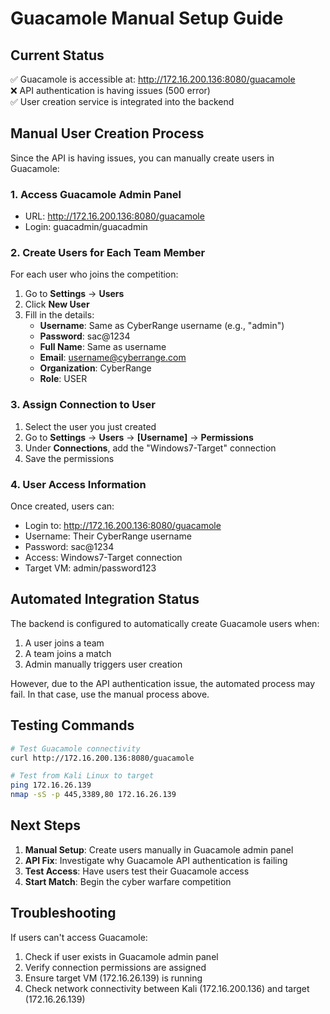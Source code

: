 # Guacamole Manual Setup Guide

## Current Status
✅ Guacamole is accessible at: http://172.16.200.136:8080/guacamole  
❌ API authentication is having issues (500 error)  
✅ User creation service is integrated into the backend  

## Manual User Creation Process

Since the API is having issues, you can manually create users in Guacamole:

### 1. Access Guacamole Admin Panel
- URL: http://172.16.200.136:8080/guacamole
- Login: guacadmin/guacadmin

### 2. Create Users for Each Team Member
For each user who joins the competition:

1. Go to **Settings** → **Users**
2. Click **New User**
3. Fill in the details:
   - **Username**: Same as CyberRange username (e.g., "admin")
   - **Password**: sac@1234
   - **Full Name**: Same as username
   - **Email**: username@cyberrange.com
   - **Organization**: CyberRange
   - **Role**: USER

### 3. Assign Connection to User
1. Select the user you just created
2. Go to **Settings** → **Users** → **[Username]** → **Permissions**
3. Under **Connections**, add the "Windows7-Target" connection
4. Save the permissions

### 4. User Access Information
Once created, users can:
- Login to: http://172.16.200.136:8080/guacamole
- Username: Their CyberRange username
- Password: sac@1234
- Access: Windows7-Target connection
- Target VM: admin/password123

## Automated Integration Status

The backend is configured to automatically create Guacamole users when:
1. A user joins a team
2. A team joins a match
3. Admin manually triggers user creation

However, due to the API authentication issue, the automated process may fail. In that case, use the manual process above.

## Testing Commands

```bash
# Test Guacamole connectivity
curl http://172.16.200.136:8080/guacamole

# Test from Kali Linux to target
ping 172.16.26.139
nmap -sS -p 445,3389,80 172.16.26.139
```

## Next Steps

1. **Manual Setup**: Create users manually in Guacamole admin panel
2. **API Fix**: Investigate why Guacamole API authentication is failing
3. **Test Access**: Have users test their Guacamole access
4. **Start Match**: Begin the cyber warfare competition

## Troubleshooting

If users can't access Guacamole:
1. Check if user exists in Guacamole admin panel
2. Verify connection permissions are assigned
3. Ensure target VM (172.16.26.139) is running
4. Check network connectivity between Kali (172.16.200.136) and target (172.16.26.139)
